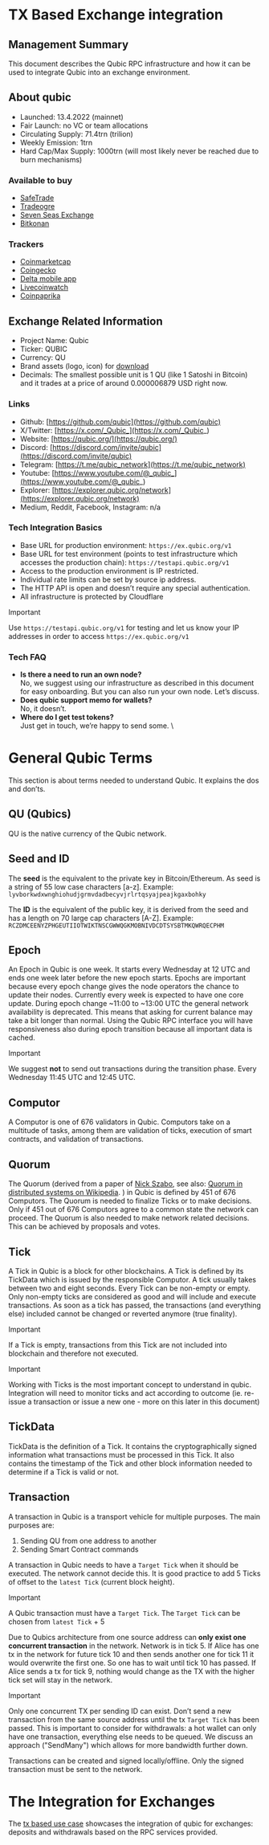 # TX Based Exchange integration

## Management Summary
This document describes the Qubic RPC infrastructure and how it can be used to integrate Qubic into an exchange environment.

## About qubic
* Launched: 13.4.2022 (mainnet)
* Fair Launch: no VC or team allocations
* Circulating Supply: 71.4trn (trilion)
* Weekly Emission: 1trn
* Hard Cap/Max Supply: 1000trn (will most likely never be reached due to burn mechanisms)

### Available to buy
* [SafeTrade](https://safe.trade/)
* [Tradeogre](https://tradeogre.com/markets)
* [Seven Seas Exchange](https://www.sevenseas.exchange/)
* [Bitkonan](https://www.bitkonan.com)

### Trackers
* [Coinmarketcap](https://coinmarketcap.com/currencies/qubic/)
* [Coingecko](https://www.coingecko.com/en/coins/qubic-network)
* [Delta mobile app](http://delta.app)
* [Livecoinwatch](https://www.livecoinwatch.com/price/QUBIC-QUBIC)
* [Coinpaprika](https://coinpaprika.com/coin/qubic-qubic/)


## Exchange Related Information
* Project Name: Qubic
* Ticker: QUBIC 
* Currency: QU
* Brand assets (logo, icon) for [download](https://drive.google.com/file/d/13XcdR7nWMTNVRL5J5FYZyc-SnMMAYN3w/view)
* Decimals: The smallest possible unit is 1 QU (like 1 Satoshi in Bitcoin) and it trades at a price of around 0.000006879 USD right now.

### Links
* Github: [https://github.com/qubic](https://github.com/qubic)
* X/Twitter: [https://x.com/_Qubic_](https://x.com/_Qubic_) 
* Website: [https://qubic.org/](https://qubic.org/)
* Discord: [https://discord.com/invite/qubic](https://discord.com/invite/qubic)
* Telegram: [https://t.me/qubic_network](https://t.me/qubic_network)
* Youtube: [https://www.youtube.com/@_qubic_](https://www.youtube.com/@_qubic_)
* Explorer: [https://explorer.qubic.org/network](https://explorer.qubic.org/network) 
* Medium, Reddit, Facebook, Instagram: n/a

### Tech Integration Basics
* Base URL for production environment: `https://ex.qubic.org/v1`
* Base URL for test environment (points to test infrastructure which accesses the production chain): `https://testapi.qubic.org/v1`
* Access to the production environment is IP restricted.
* Individual rate limits can be set by source ip address.
* The HTTP API is open and doesn’t require any special authentication.
* All infrastructure is protected by Cloudflare

> [!IMPORTANT]
> Use `https://testapi.qubic.org/v1` for testing and let us know your IP addresses in order to access `https://ex.qubic.org/v1`

### Tech FAQ
* **Is there a need to run an own node?** \
No, we suggest using our infrastructure as described in this document for easy onboarding. But you can also run your own node. Let’s discuss.
* **Does qubic support memo for wallets?** \
No, it doesn’t.
* **Where do I get test tokens?** \
Just get in touch, we’re happy to send some. \


# General Qubic Terms
This section is about terms needed to understand Qubic. It explains the dos and don’ts.

## QU (Qubics)
QU is the native currency of the Qubic network.

## Seed and ID
The **seed** is the equivalent to the private key in Bitcoin/Ethereum. As seed is a string of 55 low case characters [a-z]. Example: `lyvborkwdxwnghiohudjgrmvdadbecyvjrlrtqsyajpeajkgaxbohky`

The **ID** is the equivalent of the public key, it is derived from the seed and has a length on 70 large cap characters [A-Z]. Example: `RCZDMCEENYZPHGEUTIIOTWIKTNSCGWWQGKMOBNIVDCDTSYSBTMKQWRQECPHM`

## Epoch
An Epoch in Qubic is one week. It starts every Wednesday at 12 UTC and ends one week later before the new epoch starts.
Epochs are important because every epoch change gives the node operators the chance to update their nodes. Currently every week is expected to have one core update.
During epoch change ~11:00 to ~13:00 UTC the general network availability is deprecated. This means that asking for current balance may take a bit longer than normal.
Using the Qubic RPC interface you will have responsiveness also during epoch transition because all important data is cached.

> [!IMPORTANT]
> We suggest <strong>not</strong> to  send out transactions during the transition phase. Every Wednesday 11:45 UTC and 12:45 UTC.

## Computor
A Computor is one of 676 validators in Qubic.
Computors take on a multitude of tasks, among them are validation of ticks, execution of smart contracts, and validation of transactions. 

## Quorum
The Quorum (derived from a paper of [Nick Szabo](https://www.fon.hum.uva.nl/rob/Courses/InformationInSpeech/CDROM/Literature/LOTwinterschool2006/szabo.best.vwh.net/quorum.html), see also: [Quorum in distributed systems on Wikipedia](https://en.wikipedia.org/wiki/Quorum_(distributed_computing)). ) in Qubic is defined by 451 of 676 Computors.
The Quorum is needed to finalize Ticks or to make decisions. Only if 451 out of 676 Computors agree to a common state the network can proceed.
The Quorum is also needed to make network related decisions. This can be achieved by proposals and votes.

## Tick
A Tick in Qubic is a block for other blockchains. A Tick is defined by its TickData which is issued by the responsible Computor. A tick usually takes between two and eight seconds.
Every Tick can be non-empty or empty. Only non-empty ticks are considered as good and will include and execute transactions.
As soon as a tick has passed, the transactions (and everything else) included cannot be changed or reverted anymore (true finality).

> [!IMPORTANT]
> If a Tick is empty, transactions from this Tick are not included into blockchain and therefore not executed.

> [!IMPORTANT]
> Working with Ticks is the most important concept to understand in qubic. Integration will need to monitor ticks and act according to outcome (ie. re-issue a transaction or issue a new one - more on this later in this document)

## TickData
TickData is the definition of a Tick. It contains the cryptographically signed information what transactions must be processed in this Tick.
It also contains the timestamp of the Tick and other block information needed to determine if a Tick is valid or not.

## Transaction
A transaction in Qubic is a transport vehicle for multiple purposes.
The main purposes are:
1. Sending QU from one address to another
2. Sending Smart Contract commands

A transaction in Qubic needs to have a `Target Tick` when it should be executed. The network cannot decide this. It is good practice to add 5 Ticks of offset to the `latest Tick` (current block height).

> [!IMPORTANT]
>A Qubic transaction must have a `Target Tick`. The `Target Tick` can be chosen from `latest Tick` + 5

Due to Qubics architecture from one source address can **only exist one concurrent transaction** in the network.
Network is in tick 5. If Alice has one tx in the network for future tick 10 and then sends another one for tick 11 it would overwrite the first one. So one has to wait until tick 10 has passed. If Alice sends a tx for tick 9, nothing would change as the TX with the higher tick set will stay in the network.

> [!IMPORTANT]
> Only one concurrent TX per sending ID can exist. Don’t send a new transaction from the same source address until the tx `Target Tick` has been passed. This is important to consider for withdrawals: a hot wallet can only have one transaction, everything else needs to be queued. We discuss an approach ("SendMany") which allows for more bandwidth further down.

Transactions can be created and signed locally/offline. Only the signed transaction must be sent to the network.

# The Integration for Exchanges
The [tx based use case](tx-based-use-case.md) showcases the integration of qubic for exchanges: deposits and withdrawals based on the RPC services provided.


